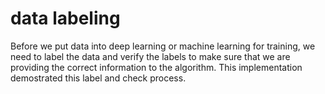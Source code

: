 # data labeling
Before we put data into deep learning or machine learning for training, we need to label the data and verify the labels to make sure that we are providing the correct information to the algorithm. This implementation demostrated this label and check process.

